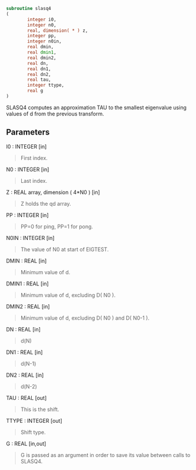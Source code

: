 ```fortran
subroutine slasq4
(
        integer i0,
        integer n0,
        real, dimension( * ) z,
        integer pp,
        integer n0in,
        real dmin,
        real dmin1,
        real dmin2,
        real dn,
        real dn1,
        real dn2,
        real tau,
        integer ttype,
        real g
)
```

SLASQ4 computes an approximation TAU to the smallest eigenvalue
using values of d from the previous transform.

## Parameters
I0 : INTEGER [in]
> First index.

N0 : INTEGER [in]
> Last index.

Z : REAL array, dimension ( 4*N0 ) [in]
> Z holds the qd array.

PP : INTEGER [in]
> PP=0 for ping, PP=1 for pong.

N0IN : INTEGER [in]
> The value of N0 at start of EIGTEST.

DMIN : REAL [in]
> Minimum value of d.

DMIN1 : REAL [in]
> Minimum value of d, excluding D( N0 ).

DMIN2 : REAL [in]
> Minimum value of d, excluding D( N0 ) and D( N0-1 ).

DN : REAL [in]
> d(N)

DN1 : REAL [in]
> d(N-1)

DN2 : REAL [in]
> d(N-2)

TAU : REAL [out]
> This is the shift.

TTYPE : INTEGER [out]
> Shift type.

G : REAL [in,out]
> G is passed as an argument in order to save its value between
> calls to SLASQ4.
